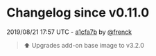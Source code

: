 # Changelog since v0.11.0

2019/08/21 17:57 UTC - [a1cfa7b](https://github.com/hassio-addons/addon-unifi/commit/a1cfa7b22cfb1cc18ee10913644bf97a9cf74102) by [@frenck](https://github.com/frenck)
> :arrow_up: Upgrades add-on base image to v3.2.0 

